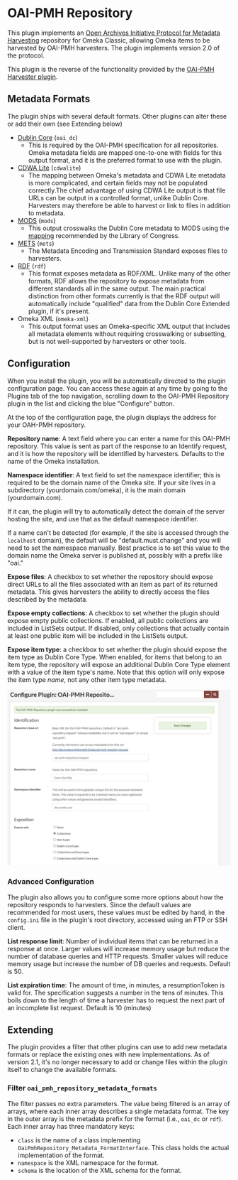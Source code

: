 # OAI-PMH Repository

This plugin implements an [Open Archives Initiative Protocol for Metadata Harvesting](http://www.openarchives.org/pmh) repository for Omeka Classic, allowing Omeka items to be harvested by OAI-PMH harvesters. The plugin implements version 2.0 of the protocol.

This plugin is the reverse of the functionality provided by the [OAI-PMH Harvester plugin](OaipmhHarvester.md).

## Metadata Formats

The plugin ships with several default formats. Other plugins can alter these or add their own (see Extending below)

- [Dublin Core](http://dublincore.org) (`oai_dc`) 
    - This is required by the OAI-PMH specification for all repositories. Omeka metadata fields are mapped one-to-one with fields for this output format, and it is the preferred format to use with the plugin.
- [CDWA Lite](http://www.getty.edu/research/conducting_research/standards/cdwa/cdwalite.html) (`cdwalite`)
    - The mapping between Omeka's metadata and CDWA Lite metadata is more complicated, and certain fields may not be populated correctly.The chief advantage of using CDWA Lite output is that file URLs can be output in a controlled format, unlike Dublin Core. Harvesters may therefore be able to harvest or link to files in addition to metadata.
- [MODS](http://www.loc.gov/standards/mods/) (`mods`)
    - This output crosswalks the Dublin Core metadata to MODS using the [mapping](http://www.loc.gov/standards/mods/dcsimple-mods.html) recommended by the Library of Congress.
- [METS](http://www.loc.gov/standards/mets/) (`mets`)
    - The Metadata Encoding and Transmission Standard exposes files to harvesters.
- [RDF](https://www.w3.org/2001/sw/wiki/RDF) (`rdf`)
    - This format exposes metadata as RDF/XML. Unlike many of the other formats, RDF allows the repository to expose metadata from different standards all in the same output. The main practical distinction from other formats currently is that the RDF output will automatically include "qualified" data from the Dublin Core Extended plugin, if it's present. 
- Omeka XML (`omeka-xml`)
    - This output format uses an Omeka-specific XML output that includes all metadata elements without requiring crosswalking or subsetting, but is not well-supported by harvesters or other tools.


## Configuration

When you install the plugin, you will be automatically directed to the plugin configuration page. You can access these again at any time by going to the Plugins tab of the top navigation, scrolling down to the OAI-PMH Repository plugin in the list and clicking the blue "Configure" button.

At the top of the configuration page, the plugin displays the address for your OAH-PMH repository. 

**Repository name**: A text field where you can enter a name for this OAI-PMH repository. This value is sent as part of the response to an Identify request, and it is how the repository will be identified by harvesters. Defaults to the name of the Omeka installation.

**Namespace identifier**: A text field to set the namespace identifier; this is required to be the domain name of the Omeka site. If your site lives in a subdirectory (yourdomain.com/omeka), it is the main domain (yourdomain.com).  

If it can, the plugin will try to automatically detect the domain of the server hosting the site, and use that as the default namespace identifier.  

If a name can't be detected (for example, if the site is accessed through the `localhost` domain), the  default will be "default.must.change" and you will need to set the namespace manually. Best practice is to set this value to the domain name the Omeka server is published at, possibly with a prefix like "oai."

**Expose files**: A checkbox to set whether the repository should expose direct URLs to all the files associated with an item as part of its returned metadata. This gives harvesters the ability to directly access the files described by the metadata.  

**Expose empty collections**: A checkbox to set whether the plugin should expose empty public collections. If enabled, all public collections are included in ListSets output. If disabled, only collections that actually contain at least one public item will be included in the ListSets output. 

**Expose item type**: a checkbox to set whether the plugin should expose the item type as Dublin Core Type. When enabled, for items that belong to an item type, the repository will expose an additional Dublin Core Type element with a value of the item type's name. Note that this option will only expose the item type *name*, not any other item type metadata.

![Configuration options as described above, with no boxes checked.](../doc_files/plugin_images/oaipmhrepo.png)

### Advanced Configuration 

The plugin also allows you to configure some more options about how the repository responds to harvesters. Since the default values are recommended for most users, these values must be edited by hand, in the `config.ini` file in the plugin's root directory, accessed using an FTP or SSH client.

**List response limit**: Number of individual items that can be returned in a response at once. Larger values will increase memory usage but reduce the number of database queries and HTTP requests. Smaller values will reduce memory usage but increase the number of DB queries and requests. Default is 50.

**List expiration time**: The amount of time, in minutes, a resumptionToken is valid for. The specification suggests a number in the tens of minutes. This boils down to the length of time a harvester has to request the next part of an incomplete list request. Default is 10 (minutes)

## Extending 

The plugin provides a filter that other plugins can use to add new metadata formats or replace the existing ones with new
implementations. As of version 2.1, it's no longer necessary to add or change files within the plugin itself to change the
available formats.

### Filter `oai_pmh_repository_metadata_formats` 

The filter passes no extra parameters. The value being filtered is an array of arrays, where each inner array describes a single metadata format. The key in the outer array is the metadata prefix for the format (i.e., `oai_dc` or `rdf`). Each inner array has three mandatory keys:

* `class` is the name of a class implementing `OaiPmhRepository_Metadata_FormatInterface`. This class holds the actual implementation
  of the format.
* `namespace` is the XML namespace for the format.
* `schema` is the location of the XML schema for the format.
